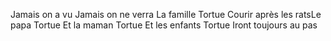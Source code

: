 Jamais on a vu
Jamais on ne verra
La famille Tortue
Courir après les ratsLe papa Tortue
Et la maman Tortue
Et les enfants Tortue
Iront toujours au pas
